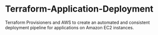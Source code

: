 # Terraform-Application-Deployment
Terraform Provisioners and AWS to create an automated and consistent deployment pipeline for applications on Amazon EC2 instances.
